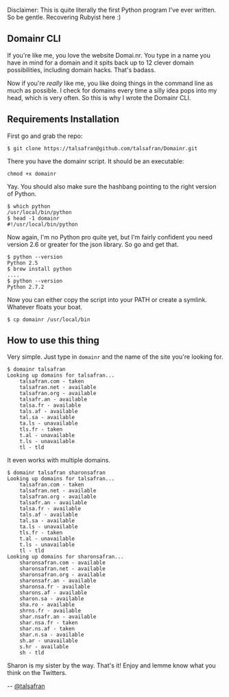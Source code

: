 Disclaimer: This is quite literally the first Python program I've ever written. So be gentle. Recovering Rubyist here :)

## Domainr CLI
If you're like me, you love the website Domai.nr. You type in a name you have in mind for a domain and it spits back up to 12 clever domain possibilities, including domain hacks. That's badass.

Now if you're *really* like me, you like doing things in the command line as much as possible. I check for domains every time a silly idea pops into my head, which is very often. So this is why I wrote the Domainr CLI.

## Requirements Installation
First go and grab the repo:

    $ git clone https://talsafran@github.com/talsafran/Domainr.git

There you have the domainr script. It should be an executable:

    chmod +x domainr

Yay. You should also make sure the hashbang pointing to the right version of Python.

    $ which python
    /usr/local/bin/python
    $ head -1 domainr 
    #!/usr/local/bin/python

Now again, I'm no Python pro quite yet, but I'm fairly confident you need version 2.6 or greater for the json library. So go and get that.

    $ python --version
    Python 2.5
    $ brew install python
    ....
    $ python --version
    Python 2.7.2

Now you can either copy the script into your PATH or create a symlink. Whatever floats your boat.

    $ cp domainr /usr/local/bin

## How to use this thing
Very simple. Just type in ``domainr`` and the name of the site you're looking for.

    $ domainr talsafran
    Looking up domains for talsafran...
        talsafran.com - taken
        talsafran.net - available
        talsafran.org - available
        talsafr.an - available
        talsa.fr - available
        tals.af - available
        tal.sa - available
        ta.ls - unavailable
        tls.fr - taken
        t.al - unavailable
        t.ls - unavailable
        tl - tld

It even works with multiple domains.

    $ domainr talsafran sharonsafran
    Looking up domains for talsafran...
        talsafran.com - taken
        talsafran.net - available
        talsafran.org - available
        talsafr.an - available
        talsa.fr - available
        tals.af - available
        tal.sa - available
        ta.ls - unavailable
        tls.fr - taken
        t.al - unavailable
        t.ls - unavailable
        tl - tld
    Looking up domains for sharonsafran...
        sharonsafran.com - available
        sharonsafran.net - available
        sharonsafran.org - available
        sharonsafr.an - available
        sharonsa.fr - available
        sharons.af - available
        sharon.sa - available
        sha.ro - available
        shrns.fr - available
        shar.nsafr.an - available
        shar.nsa.fr - taken
        shar.ns.af - taken
        shar.n.sa - available
        sh.ar - unavailable
        s.hr - available
        sh - tld

Sharon is my sister by the way. That's it! Enjoy and lemme know what you think on the Twitters.

-- [@talsafran](http://twitter.com/talsafran)
